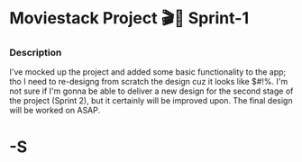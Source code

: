 Moviestack Project 🎬🚀 Sprint-1
=================================
### Description
I've mocked up the project and added some basic functionality to the app; tho I need to re-designg from scratch the design cuz it looks like $#!%.
I'm not sure if I'm gonna be able to deliver a new design for the second stage of the project (Sprint 2), but it certainly will be improved upon. 
The final design will be worked on ASAP.

-S
==
